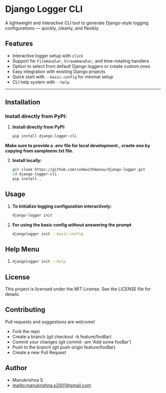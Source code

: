# Django Logger CLI

A lightweight and interactive CLI tool to generate Django-style logging configurations — quickly, cleanly, and flexibly.

## Features

- Interactive logger setup with `click`
- Support for `FileHandler`, `StreamHandler`, and time-rotating handlers
- Option to select from default Django loggers or create custom ones
- Easy integration with existing Django projects
- Quick start with `--basic-config` for minimal setup
- CLI help system with `--help`

---

## Installation

### Install directly from PyPI:

1. **Install directly from PyPI:**

    ```bash
    pip install django-logger-cli

 **Make sure to provide a .env file for local development., craete one by copying from sampleenv.txt file.**

2. **Install locally:**

    ```bash
    git clone https://github.com/codewithmanuu/django-logger.git
    cd django-logger-cli
    pip install .

## Usage

1. **To initialize logging configuration interactively:**
    ```bash
    django-logger init

2. **For using the basic config without answering the prompt**
    ```bash
    djangologger init --basic-config

## Help Menu
1. 
    ```bash
    djangologger init --help

## License
This project is licensed under the MIT License. See the LICENSE file for details.

## Contributing
Pull requests and suggestions are welcome!

- Fork the repo
- Create a branch (git checkout -b feature/fooBar)
- Commit your changes (git commit -am 'Add some fooBar')
- Push to the branch (git push origin feature/fooBar)
- Create a new Pull Request

## Author
- Manukrishna S
- <mailto:manukrishna.s2001@gmail.com>